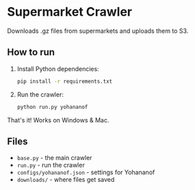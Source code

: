 # Supermarket Crawler

Downloads .gz files from supermarkets and uploads them to S3.

## How to run

1. Install Python dependencies:
   ```bash
   pip install -r requirements.txt
   ```

2. Run the crawler:
   ```bash
   python run.py yohananof
   ```

That's it! Works on Windows & Mac.

## Files

- `base.py` - the main crawler
- `run.py` - run the crawler
- `configs/yohananof.json` - settings for Yohananof
- `downloads/` - where files get saved

